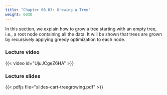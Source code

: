 ```yaml
---
title: "Chapter 06.03: Growing a Tree"
weight: 6030
---
```

In this section, we explain how to grow a tree starting with an empty tree, i.e., a root node containing all the data. It will be shown that trees are grown by recursively applying greedy optimization to each node.

<!--more-->

### Lecture video

{{< video id="UjuJCgeZ6HA" >}}

### Lecture slides

{{< pdfjs file="slides-cart-treegrowing.pdf" >}}
